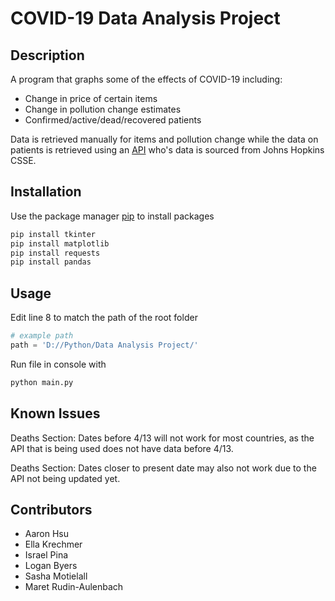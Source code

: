 # COVID-19 Data Analysis Project

## Description
A program that graphs some of the effects of COVID-19 including:

* Change in price of certain items
* Change in pollution change estimates
* Confirmed/active/dead/recovered patients

Data is retrieved manually for items and pollution change while the data on patients is retrieved using an [API](https://covid19api.com) who's data is sourced from Johns Hopkins CSSE.

## Installation
Use the package manager [pip](https://pip.pypa.io/en/stable/) to install packages

```bash
pip install tkinter
pip install matplotlib
pip install requests
pip install pandas
```

## Usage
Edit line 8 to match the path of the root folder
```python
# example path
path = 'D://Python/Data Analysis Project/'
```
Run file in console with
```bash
python main.py
```

## Known Issues

Deaths Section: Dates before 4/13 will not work for most countries, as the API that is being used does not have data before 4/13.

Deaths Section: Dates closer to present date may also not work due to the API not being updated yet.

## Contributors
* Aaron Hsu
* Ella Krechmer
* Israel Pina
* Logan Byers
* Sasha Motielall
* Maret Rudin-Aulenbach
